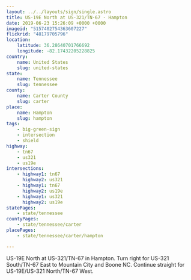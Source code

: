 ```yaml
---
layout: ../../layouts/sign/single.astro
title: US-19E North at US-321/TN-67 - Hampton
date: 2019-06-23 15:26:09 +0000 +0000
imageid: "5157402754363607227"
flickrid: "48179705796"
location:
    latitude: 36.28640701766692
    longitude: -82.17432205228825
country:
    name: United States
    slug: united-states
state:
    name: Tennessee
    slug: tennessee
county:
    name: Carter County
    slug: carter
place:
    name: Hampton
    slug: hampton
tags:
    - big-green-sign
    - intersection
    - shield
highway:
    - tn67
    - us321
    - us19e
intersections:
    - highway1: tn67
      highway2: us321
    - highway1: tn67
      highway2: us19e
    - highway1: us321
      highway2: us19e
statePages:
    - state/tennessee
countyPages:
    - state/tennessee/carter
placePages:
    - state/tennessee/carter/hampton

---
```

US-19E North at US-321/TN-67 in Hampton.  Turn right for US-321 South/TN-67 East to Mountain City and Boone NC.  Continue straight for US-19E/US-321 North/TN-67 West.